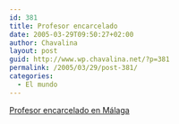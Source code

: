 ```yaml
---
id: 381
title: Profesor encarcelado
date: 2005-03-29T09:50:27+02:00
author: Chavalina
layout: post
guid: http://www.wp.chavalina.net/?p=381
permalink: /2005/03/29/post-381/
categories:
  - El mundo
---
```

<a href="http://argentina.indymedia.org/news/2005/03/273150.php" target="_blank">Profesor encarcelado en M&aacute;laga</a>